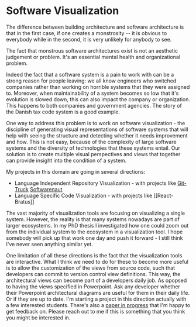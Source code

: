 # Software Visualization

The difference between building architecture and software architecture is that in the first case, if one creates a monstrosity -- it is obvious to everybody while in the second, it is very unlikely for anybody to see. 

The fact that monstrous software architectures exist is not an aesthetic judgement or problem. It's an essential mental health and organizational problem. 

Indeed the fact that a software system is a pain to work with can be a strong reason for people leaving: we all know engineers who switched companies rather than working on horrible systems that they were assigned to. Moreover, when maintainability of a system becomes so low that it's evolution is slowed down, this can also impact the company or organization. This happens to both companies and government agencies. The story of the Danish tax code system is a good example.

One way to address this problem is to work on software visualization - the discipline of generating visual representations of software systems that will help with seeing the structure and detecting whether it needs improvement and how. This is not easy, because of the complexity of large software systems and the diversity of technologies that these systems entail. Our solution is to create multiple visual perspectives and views that together can provide insight into the condition of a system.

My projects in this domain are going in several directions:
- Language Independent Repository Visualization - with projects like [Git-Truck](../projects/git-truck.md) [Softwarenaut](../projects/softwarenaut.md) 
- Language Specific Code Visualization - with projects like [[React-Bratus]] 

The vast majority of visualization tools are focusing on visualizing a single system. However, the reality is that many systems nowadays are part of larger ecosystems. In my PhD thesis I investigated how one could zoom out from the individual system to the ecosystem in a visualization tool. I hope somebody will pick up that work one day and push it forward - I still think I've never seen anything similar yet. 

One limitation of all these directions is the fact that the visualization tools are interactive. What I think we need to do for these to become more useful is to allow the customization of the views from source code, such that developers can commit to version control view definitions. This way, the architectural views can become part of a developers daily job. As opopsed to having the views specified in Powerpoint. Ask any developer whether their Powerpoint architectural diagrams are useful for them in their daily life. Or if they are up to date. I'm starting a project in this direction actually with a few interested students. There's also a [paper in progress]() that I'm happy to get feedback on. Please reach out to me if this is something that you think you might be interested in. 